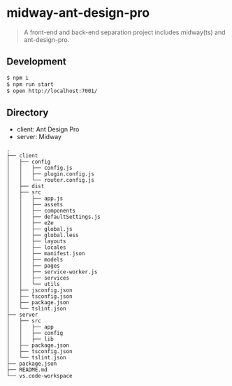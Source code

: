 # midway-ant-design-pro

> A front-end and back-end separation project includes midway(ts) and ant-design-pro.

## Development

```bash
$ npm i
$ npm run start
$ open http://localhost:7001/
```

## Directory

- client: Ant Design Pro
- server: Midway

```tree
.
├── client
│   ├── config
│   │   ├── config.js
│   │   ├── plugin.config.js
│   │   └── router.config.js
│   ├── dist
│   ├── src
│   │   ├── app.js
│   │   ├── assets
│   │   ├── components
│   │   ├── defaultSettings.js
│   │   ├── e2e
│   │   ├── global.js
│   │   ├── global.less
│   │   ├── layouts
│   │   ├── locales
│   │   ├── manifest.json
│   │   ├── models
│   │   ├── pages
│   │   ├── service-worker.js
│   │   ├── services
│   │   └── utils
│   ├── jsconfig.json
│   ├── tsconfig.json
│   ├── package.json
│   └── tslint.json
├── server
│   ├── src
│   │   ├── app
│   │   ├── config
│   │   ├── lib
│   ├── package.json
│   ├── tsconfig.json
│   └── tslint.json
├── package.json
├── README.md
└── vs.code-workspace
```
